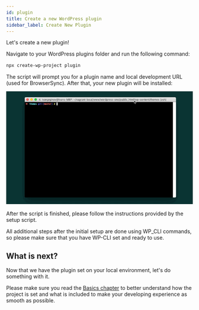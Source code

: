 ```yaml
---
id: plugin
title: Create a new WordPress plugin
sidebar_label: Create New Plugin
---
```


Let's create a new plugin!

Navigate to your WordPress plugins folder and run the following command:

```bash
npx create-wp-project plugin
```

The script will prompt you for a plugin name and local development URL (used for BrowserSync). After that, your new plugin will be installed:

![](/img/setup.gif)

After the script is finished, please follow the instructions provided by the setup script.

All additional steps after the initial setup are done using WP_CLI commands, so please make sure that you have WP-CLI set and ready to use.

## What is next?

Now that we have the plugin set on your local environment, let's do something with it.

Please make sure you read the [Basics chapter](basics/basics) to better understand how the project is set and what is included to make your developing experience as smooth as possible.

<div class="legacy-badge legacy-badge--v5"></div>

